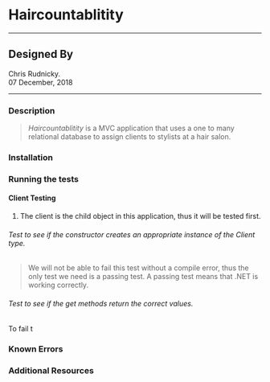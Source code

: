 # Haircountablitity
---
## Designed By

Chris Rudnicky.   
07 December, 2018

---

### Description
> *Haircountablitity* is a MVC application that uses a one to many relational database to assign clients to stylists at a hair salon.

### Installation

### Running the tests
#### Client Testing  
1. The client is the child object in this application, thus it will be tested first.
###### Test to see if the constructor creates an appropriate instance of the Client type.
>We will not be able to fail this test without a compile error, thus the only test we need is a passing test. A passing test means that .NET is working correctly.
###### Test to see if the get methods return the correct values.
To fail t
>



### Known Errors

### Additional Resources
